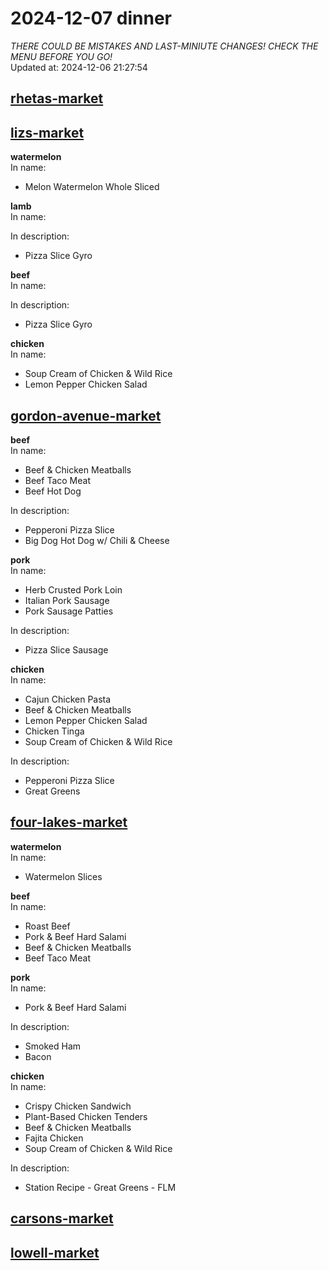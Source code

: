 # 2024-12-07 dinner  
*THERE COULD BE MISTAKES AND LAST-MINIUTE CHANGES! CHECK THE MENU BEFORE YOU GO!*  
Updated at: 2024-12-06 21:27:54  
## [rhetas-market](https://wisc-housingdining.nutrislice.com/menu/rhetas-market/dinner/2024-12-07)  
## [lizs-market](https://wisc-housingdining.nutrislice.com/menu/lizs-market/dinner/2024-12-07)  
**watermelon**  
In name:   
 - Melon Watermelon Whole Sliced  
  
**lamb**  
In name:   
  
In description:   
 - Pizza Slice Gyro  
  
**beef**  
In name:   
  
In description:   
 - Pizza Slice Gyro  
  
**chicken**  
In name:   
 - Soup Cream of Chicken & Wild Rice  
 - Lemon Pepper Chicken Salad  
  
## [gordon-avenue-market](https://wisc-housingdining.nutrislice.com/menu/gordon-avenue-market/dinner/2024-12-07)  
**beef**  
In name:   
 - Beef & Chicken Meatballs  
 - Beef Taco Meat  
 - Beef Hot Dog  
  
In description:   
 - Pepperoni Pizza Slice  
 - Big Dog Hot Dog w/ Chili & Cheese  
  
**pork**  
In name:   
 - Herb Crusted Pork Loin  
 - Italian Pork Sausage  
 - Pork Sausage Patties  
  
In description:   
 - Pizza Slice Sausage  
  
**chicken**  
In name:   
 - Cajun Chicken Pasta  
 - Beef & Chicken Meatballs  
 - Lemon Pepper Chicken Salad  
 - Chicken Tinga  
 - Soup Cream of Chicken & Wild Rice  
  
In description:   
 - Pepperoni Pizza Slice  
 - Great Greens  
  
## [four-lakes-market](https://wisc-housingdining.nutrislice.com/menu/four-lakes-market/dinner/2024-12-07)  
**watermelon**  
In name:   
 - Watermelon Slices  
  
**beef**  
In name:   
 - Roast Beef  
 - Pork & Beef Hard Salami  
 - Beef & Chicken Meatballs  
 - Beef Taco Meat  
  
**pork**  
In name:   
 - Pork & Beef Hard Salami  
  
In description:   
 - Smoked Ham  
 - Bacon  
  
**chicken**  
In name:   
 - Crispy Chicken Sandwich  
 - Plant-Based Chicken Tenders  
 - Beef & Chicken Meatballs  
 - Fajita Chicken  
 - Soup Cream of Chicken & Wild Rice  
  
In description:   
 - Station Recipe - Great Greens - FLM  
  
## [carsons-market](https://wisc-housingdining.nutrislice.com/menu/carsons-market/dinner/2024-12-07)  
## [lowell-market](https://wisc-housingdining.nutrislice.com/menu/lowell-market/dinner/2024-12-07)  
  
